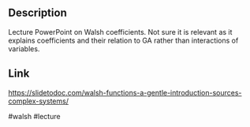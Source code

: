 ## Description
Lecture PowerPoint on Walsh coefficients. Not sure it is relevant as it explains coefficients and their relation to GA rather than interactions of variables.

## Link
https://slidetodoc.com/walsh-functions-a-gentle-introduction-sources-complex-systems/

#walsh #lecture 